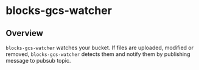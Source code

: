 # blocks-gcs-watcher

## Overview

`blocks-gcs-watcher` watches your bucket. If files are uploaded,
modified or removed, `blocks-gcs-watcher` detects them and notify
them by publishing message to pubsub topic.

